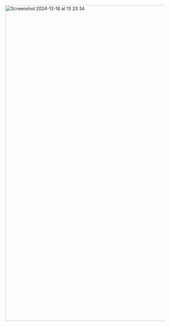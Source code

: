 <img width="998" alt="Screenshot 2024-12-16 at 13 23 34" src="https://github.com/user-attachments/assets/e8773d7f-132d-43db-91a2-69b1d97f81d9" />
